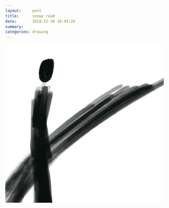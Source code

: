 ```yaml
---
layout:     post
title:      snowy road
date:       2018-12-30 18:43:28
summary:    
categories: drawing
---
```

![snowy road](/images/diary/snowy-road.png ".")
